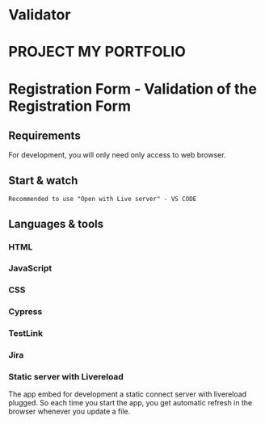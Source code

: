 # Validator

# PROJECT MY PORTFOLIO

# Registration Form - Validation of the Registration Form

## Requirements

For development, you will only need only access to web browser.

## Start & watch

	Recommended to use "Open with Live server" - VS CODE

## Languages & tools

### HTML

### JavaScript

### CSS

### Cypress

### TestLink

### Jira

### Static server with Livereload

The app embed for development a static connect server with livereload plugged.
So each time you start the app, you get automatic refresh in the browser whenever you update a file.
